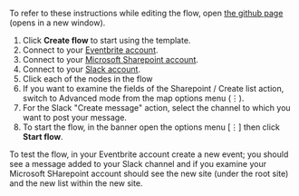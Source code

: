 To refer to these instructions while editing the flow, open [the github page](https://github.com/ot4i/app-connect-templates/blob/master/resources/markdown/Create%20a%20Sharepoint%20team%20site%20for%20the%20new%20Eventbrite%20event_instructions.md) (opens in a new window).

1. Click **Create flow** to start using the template.
1. Connect to your [Eventbrite account](http://ibm.biz/aceventbrite).
1. Connect to your [Microsoft Sharepoint account](http://ibm.biz/acsharepoint).
1. Connect to your [Slack account](http://ibm.biz/acslack).
1. Click each of the nodes in the flow
1. If you want to examine the fields of the Sharepoint / Create list action, switch to Advanced mode from the map options menu (&vellip;).
1. For the Slack "Create message" action, select the channel to which you want to post your message.
1. To start the flow, in the banner open the options menu [&vellip;] then click **Start flow**.

To test the flow, in your Eventbrite account create a new event; you should see a message added to your Slack channel and if you examine your Microsoft SHarepoint account should see the new site (under the root site) and the new list within the new site.
